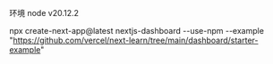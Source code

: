 
环境
node v20.12.2

npx create-next-app@latest nextjs-dashboard --use-npm --example "https://github.com/vercel/next-learn/tree/main/dashboard/starter-example"

